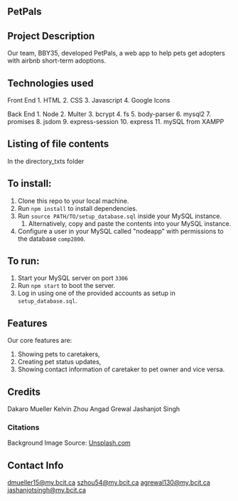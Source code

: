 ## PetPals

## Project Description
Our team, BBY35, developed PetPals, a web app to help pets get adopters with airbnb short-term adoptions.

## Technologies used

  Front End
    1. HTML
    2. CSS
    3. Javascript
    4. Google Icons
  
  Back End
    1. Node
    2. Multer
    3. bcrypt
    4. fs
    5. body-parser
    6. mysql2
    7. promises
    8. jsdom
    9. express-session
    10. express
    11. mySQL from XAMPP   

## Listing of file contents
  In the directory_txts folder



## To install:
  1. Clone this repo to your local machine.
  2. Run ```npm install``` to install dependencies.
  3. Run ```source PATH/TO/setup_database.sql``` inside your MySQL instance.
      1. Alternatively, copy and paste the contents into your MySQL instance.
  4. Configure a user in your MySQL called "nodeapp" with permissions to the database ```comp2800```.
## To run:
  1. Start your MySQL server on port ```3306```
  2. Run ```npm start``` to boot the server.
  3. Log in using one of the provided accounts as setup in ```setup_database.sql```.
  
## Features
Our core features are: 
  1. Showing pets to caretakers,
  2. Creating pet status updates,
  3. Showing contact information of caretaker to pet owner and vice versa.

## Credits
  Dakaro Mueller
  Kelvin Zhou
  Angad Grewal
  Jashanjot Singh
### Citations
  Background Image Source: [Unsplash.com](https://unsplash.com/)

## Contact Info
  dmueller15@my.bcit.ca
  szhou54@my.bcit.ca
  agrewal130@my.bcit.ca
  jashanjotsingh@my.bcit.ca





